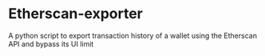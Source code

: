 # Etherscan-exporter
A python script to export transaction history of a wallet using the Etherscan API and bypass its UI limit
